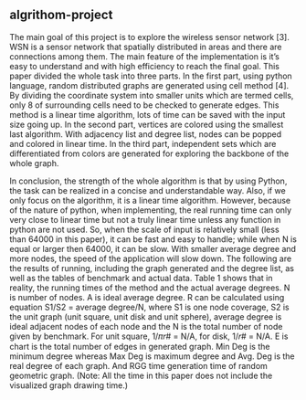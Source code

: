 ## algrithom-project

The main goal of this project is to explore the wireless sensor network [3]. WSN is a sensor network that spatially distributed in areas and there are connections among them. The main feature of the implementation is it’s easy to understand and with high efficiency to reach the final goal. This paper divided the whole task into three parts.
In the first part, using python language, random distributed graphs are generated using cell method [4]. By dividing the coordinate system into smaller units which are termed cells, only 8 of surrounding cells need to be checked to generate edges. This method is a linear time algorithm, lots of time can be saved with the input size going up.
In the second part, vertices are colored using the smallest last algorithm. With adjacency list and degree list, nodes can be popped and colored in linear time. In the third part, independent sets which are differentiated from colors are generated for exploring the backbone of the whole graph.

In conclusion, the strength of the whole algorithm is that by using Python, the task can be realized in a concise and understandable way. Also, if we only focus on the algorithm, it is a linear time algorithm. However, because of the nature of python, when implementing, the real running time can only very close to linear time but not a truly linear time unless any function in python are not used. So, when the scale of input is relatively small (less than 64000 in this paper), it can be fast and easy to handle; while when N is equal or larger then 64000, it can be slow. With smaller average degree and more nodes, the speed of the application will slow down.
The following are the results of running, including the graph generated and the degree list, as well as the tables of benchmark and actual data.
Table 1 shows that in reality, the running times of the method and the actual average degrees. N is number of nodes. A is ideal average degree. R can be calculated using equation S1/S2 = average degree/N, where S1 is one node coverage, S2 is the unit graph (unit square, unit disk and unit sphere), average degree is ideal adjacent nodes of each node and the N is the total number of node given by benchmark.
For unit square, 1/𝜋𝑟# = N/A, for disk, 1/𝑟# = N/A. E is chart is the total number of edges in generated graph. Min Deg is the minimum degree whereas Max Deg is maximum degree and Avg. Deg is the real degree of each graph. And RGG time generation time of random geometric graph. (Note: All the time in this paper does not include the visualized graph drawing time.)
